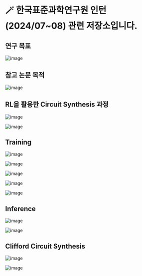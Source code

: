 # 🪄 한국표준과학연구원 인턴(2024/07~08) 관련 저장소입니다.


연구 목표
-----
![image](https://github.com/user-attachments/assets/762dd446-cd22-4f72-b99b-f12121278fa8)


참고 논문 목적
-----
![image](https://github.com/user-attachments/assets/763435bf-7107-402a-9bdf-6a8bc226afdc)


RL을 활용한 Circuit Synthesis 과정
-----
![image](https://github.com/user-attachments/assets/a094d281-c6e9-454f-bed8-ce9e806e6f88)

![image](https://github.com/user-attachments/assets/2b0a709c-db70-49e5-a55b-f412a5c377e2)


Training 
-----
![image](https://github.com/user-attachments/assets/acda0fb9-b280-4ef5-98c5-6e4cc4517b89)

![image](https://github.com/user-attachments/assets/d79e3e60-5eaf-4465-a9e7-21e3425dc1f0)

![image](https://github.com/user-attachments/assets/ee1ab337-a1e0-481a-b425-168fd7879708)

![image](https://github.com/user-attachments/assets/b3cb9061-7141-4bce-98d0-f7957161eb14)

![image](https://github.com/user-attachments/assets/eab0f3ff-4ba7-48d3-90db-b07ae36fba9b)


Inference
-----
![image](https://github.com/user-attachments/assets/c4002cdb-6784-4dc5-bcf3-fac9d4cfaaef)

![image](https://github.com/user-attachments/assets/c7cd9c37-1969-4707-9fe5-7abf7cade218)


Clifford Circuit Synthesis
-----
![image](https://github.com/user-attachments/assets/780918f8-c981-4180-a606-c4d9575b2c59)

![image](https://github.com/user-attachments/assets/56298df2-4eb6-4d1d-95e6-b4fb4efca8a0)


